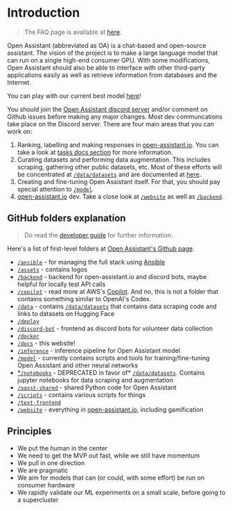 # Introduction

> The FAQ page is available at
> [here](https://projects.laion.ai/Open-Assistant/docs/faq).

Open Assistant (abbreviated as OA) is a chat-based and open-source assistant.
The vision of the project is to make a large language model that can run on a
single high-end consumer GPU. With some modifications, Open Assistant should
also be able to interface with other third-party applications easily as well as
retrieve information from databases and the Internet.

You can play with our current best model
[here](https://open-assistant.io/chat)!

You should join the
[Open Assistant discord server](https://ykilcher.com/open-assistant-discord)
and/or comment on Github issues before making any major changes. Most dev
communcations take place on the Discord server. There are four main areas that
you can work on:

1. Ranking, labelling and making responses in
   [open-assistant.io](https://open-assistant.io). You can take a look at
   [tasks docs section](https://projects.laion.ai/Open-Assistant/docs/tasks) for
   more information.
2. Curating datasets and performing data augmentation. This includes scraping,
   gathering other public datasets, etc. Most of these efforts will be
   concentrated at
   [`/data/datasets`](https://github.com/LAION-AI/Open-Assistant/tree/main/data/datasets)
   and are documented at
   [here](https://projects.laion.ai/Open-Assistant/docs/data/datasets).
3. Creating and fine-tuning Open Assistant itself. For that, you should pay
   special attention to
   [`/model`](https://github.com/LAION-AI/Open-Assistant/tree/main/model).
4. [open-assistant.io](https://open-assistant.io) dev. Take a close look at
   [`/website`](https://github.com/LAION-AI/Open-Assistant/tree/main/website) as
   well as
   [`/backend`](https://github.com/LAION-AI/Open-Assistant/tree/main/backend).

## GitHub folders explanation

> Do read the
> [developer guide](https://projects.laion.ai/Open-Assistant/docs/guides/developers)
> for further information.

Here's a list of first-level folders at
[Open Assistant's Github page](https://github.com/LAION-AI/Open-Assistant/).

- [`/ansible`](https://github.com/LAION-AI/Open-Assistant/tree/main/ansible) -
  for managing the full stack using
  [Ansible](<https://en.wikipedia.org/wiki/Ansible_(software)>)
- [`/assets`](https://github.com/LAION-AI/Open-Assistant/tree/main/assets) -
  contains logos
- [`/backend`](https://github.com/LAION-AI/Open-Assistant/tree/main/backend) -
  backend for open-assistant.io and discord bots, maybe helpful for locally test
  API calls
- [`/copilot`](https://github.com/LAION-AI/Open-Assistant/tree/main/copilot) -
  read more at AWS's [Copilot](https://aws.github.io/copilot-cli/). And no, this
  is not a folder that contains something similar to OpenAI's Codex.
- [`/data`](https://github.com/LAION-AI/Open-Assistant/tree/main/data) -
  contains
  [`/data/datasets`](https://github.com/LAION-AI/Open-Assistant/tree/main/data/datasets)
  that contains data scraping code and links to datasets on Hugging Face
- [`/deploy`](https://github.com/LAION-AI/Open-Assistant/tree/main/deploy)
- [`/discord-bot`](https://github.com/LAION-AI/Open-Assistant/tree/main/discord-bots) -
  frontend as discord bots for volunteer data collection
- [`/docker`](https://github.com/LAION-AI/Open-Assistant/tree/main/docker)
- [`/docs`](https://github.com/LAION-AI/Open-Assistant/tree/main/docs) - this
  website!
- [`/inference`](https://github.com/LAION-AI/Open-Assistant/tree/main/inference) -
  inference pipeline for Open Assistant model
- [`/model`](https://github.com/LAION-AI/Open-Assistant/tree/main/inference) -
  currently contains scripts and tools for training/fine-tuning Open Assistant
  and other neural networks
- [\*`/notebooks`](https://github.com/LAION-AI/Open-Assistant/tree/main/inference) -
  DEPRECATED in favor of\*
  [`/data/datasets`](https://github.com/LAION-AI/Open-Assistant/tree/main/data/datasets).
  Contains jupyter notebooks for data scraping and augmentation
- [`/oasst-shared`](https://github.com/LAION-AI/Open-Assistant/tree/main/oasst-shared) -
  shared Python code for Open Assistant
- [`/scripts`](https://github.com/LAION-AI/Open-Assistant/tree/main/scripts) -
  contains various scripts for things
- [`/text-frontend`](https://github.com/LAION-AI/Open-Assistant/tree/main/text-frontend)
- [`/website`](https://github.com/LAION-AI/Open-Assistant/tree/main/website) -
  everything in [open-assistant.io](https://www.open-assistant.io), including
  gamification

## Principles

- We put the human in the center
- We need to get the MVP out fast, while we still have momentum
- We pull in one direction
- We are pragmatic
- We aim for models that can (or could, with some effort) be run on consumer
  hardware
- We rapidly validate our ML experiments on a small scale, before going to a
  supercluster

